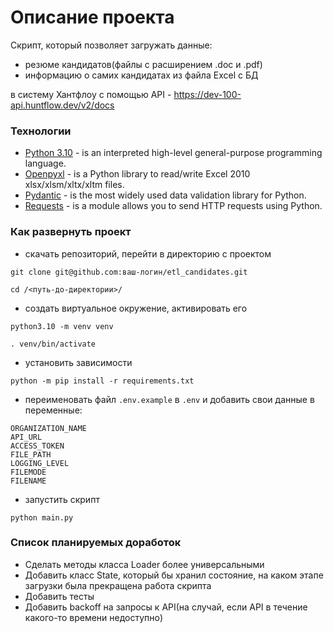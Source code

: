 # Описание проекта
Скрипт, который позволяет загружать данные:
- резюме кандидатов(файлы с расширением .doc и .pdf)
- информацию о самих кандидатах из файла Excel c БД

в систему Хантфлоу с помощью API - https://dev-100-api.huntflow.dev/v2/docs
### Технологии
- [Python 3.10](https://www.python.org/) - is an interpreted high-level general-purpose programming language.
- [Openpyxl](https://openpyxl.readthedocs.io/en/stable/) - is a Python library to read/write Excel 2010 xlsx/xlsm/xltx/xltm files.
- [Pydantic](https://docs.pydantic.dev/latest/) - is the most widely used data validation library for Python.
- [Requests](https://requests.readthedocs.io/en/latest/user/quickstart/) - is a module allows you to send HTTP requests using Python.

### Как развернуть проект

- скачать репозиторий, перейти в директорию с проектом

```git clone git@github.com:ваш-логин/etl_candidates.git```

```cd /<путь-до-директории>/```

- создать виртуальное окружение, активировать его

```python3.10 -m venv venv```

```. venv/bin/activate```

- установить зависимости

```python -m pip install -r requirements.txt```

- переименовать файл `.env.example` в `.env` и добавить свои данные в переменные:
```
ORGANIZATION_NAME
API_URL
ACCESS_TOKEN
FILE_PATH
LOGGING_LEVEL
FILEMODE
FILENAME
```

- запустить скрипт

```python main.py```

### Список планируемых доработок

- Сделать методы класса Loader более универсальными
- Добавить класс State, который бы хранил состояние, на каком этапе загрузки была прекращена работа скрипта
- Добавить тесты
- Добавить backoff на запросы к API(на случай, если API в течение какого-то времени недоступно)
